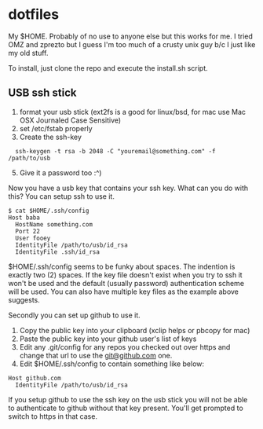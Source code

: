 dotfiles
========
My $HOME.  Probably of no use to anyone else but this works for me.  I tried OMZ and zprezto but I guess I'm too much of a crusty unix guy b/c I just like my old stuff.

To install, just clone the repo and execute the install.sh script.

USB ssh stick
-------------
1. format your usb stick (ext2fs is a good for linux/bsd, for mac use Mac OSX Journaled Case Sensitive)
2. set /etc/fstab properly 
3. Create the ssh-key

```
  ssh-keygen -t rsa -b 2048 -C "youremail@something.com" -f /path/to/usb
```

5. Give it a password too :^)

Now you have a usb key that contains your ssh key.  What can you do with this?
You can setup ssh to use it.

```
$ cat $HOME/.ssh/config
Host baba
  HostName something.com
  Port 22
  User fooey
  IdentityFile /path/to/usb/id_rsa
  IdentityFile .ssh/id_rsa
```

$HOME/.ssh/config seems to be funky about spaces.  The indention is exactly two (2) spaces.  If the key file doesn't exist when you try to ssh it won't be used and the default (usually password) authentication scheme will be used.  You can also have multiple key files as the example above suggests.

Secondly you can set up github to use it.

1. Copy the public key into your clipboard (xclip helps or pbcopy for mac)
2. Paste the public key into your github user's list of keys
3. Edit any .git/config for any repos you checked out over https and change that url to use the git@github.com one.
4. Edit $HOME/.ssh/config to contain something like below:

```
Host github.com
  IdentityFile /path/to/usb/id_rsa
```

If you setup github to use the ssh key on the usb stick you will not be able to authenticate to github without that key present.  You'll get prompted to switch to https in that case.


